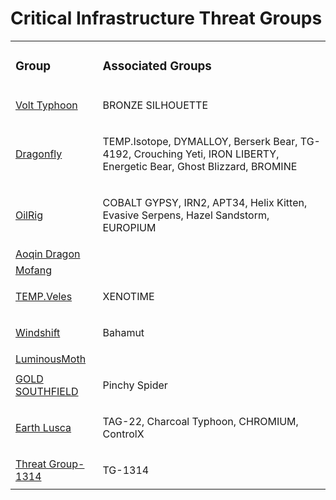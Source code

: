 # Critical Infrastructure Threat Groups
<table>
  <tr>
    <td>
      <h3>Group</h3>
    </td>
    <td>
      <h3>Associated Groups</h3>
    </td>
  </tr>
  <tr>
    <td>
      <a href="https://github.com/PudgyDragon/IOCs/tree/main/All/Volt%20Typhoon">Volt Typhoon</a>
    </td>
    <td>
      <p>BRONZE SILHOUETTE</p>
    </td>
  </tr>
  <tr>
    <td>
      <a href="https://github.com/PudgyDragon/IOCs/tree/main/All/Dragonfly">Dragonfly</a>
    </td>
    <td>
      <p>TEMP.Isotope, DYMALLOY, Berserk Bear, TG-4192, Crouching Yeti, IRON LIBERTY, Energetic Bear, Ghost Blizzard, BROMINE</p>
    </td>
  </tr>
  <tr>
    <td>
      <a href="https://github.com/PudgyDragon/IOCs/tree/main/All/OilRig">OilRig</a>
    </td>
    <td>
      <p>COBALT GYPSY, IRN2, APT34, Helix Kitten, Evasive Serpens, Hazel Sandstorm, EUROPIUM</p>
    </td>
  </tr>
  <tr>
    <td>
      <a href="https://github.com/PudgyDragon/IOCs/tree/main/All/Aoqin%20Dragon">Aoqin Dragon</a>
    </td>
    <td>
      <p></p>
    </td>
  </tr>
  <tr>
    <td>
      <a href="https://github.com/PudgyDragon/IOCs/tree/main/All/Mofang">Mofang</a>
    </td>
    <td>
      <p></p>
    </td>
  </tr>
  <tr>
    <td>
      <a href="#">TEMP.Veles</a>
    </td>
    <td>
      <p>XENOTIME</p>
    </td>
  </tr>
  <tr>
    <td>
      <a href="#">Windshift</a>
    </td>
    <td>
      <p>Bahamut</p>
    </td>
  </tr>
  <tr>
    <td>
      <a href="#">LuminousMoth</a>
    </td>
    <td>
      <p></p>
    </td>
  </tr>
  <tr>
    <td>
      <a href="#">GOLD SOUTHFIELD</a>
    </td>
    <td>
      <p>Pinchy Spider</p>
    </td>
  </tr>
  <tr>
    <td>
      <a href="https://github.com/PudgyDragon/IOCs/tree/main/All/Earth%20Lusca">Earth Lusca</a>
    </td>
    <td>
      <p>TAG-22, Charcoal Typhoon, CHROMIUM, ControlX</p>
    </td>
  </tr>
  <tr>
    <td>
      <a href="#">Threat Group-1314</a>
    </td>
    <td>
      <p>TG-1314</p>
    </td>
  </tr>
</table>
